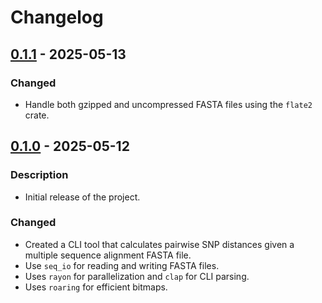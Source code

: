 # Changelog

## [0.1.1](https://github.com/theabhirath/pairsnp-rs/releases/tag/0.1.1) - 2025-05-13

### Changed

- Handle both gzipped and uncompressed FASTA files using the `flate2` crate.

## [0.1.0](https://github.com/theabhirath/pairsnp-rs/releases/tag/0.1.0) - 2025-05-12

### Description

- Initial release of the project.

### Changed

- Created a CLI tool that calculates pairwise SNP distances given a multiple sequence alignment FASTA file.
- Use `seq_io` for reading and writing FASTA files.
- Uses `rayon` for parallelization and `clap` for CLI parsing.
- Uses `roaring` for efficient bitmaps.
